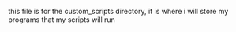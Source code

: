 this file is for the custom_scripts directory, it is where i will store my programs that my scripts will run
